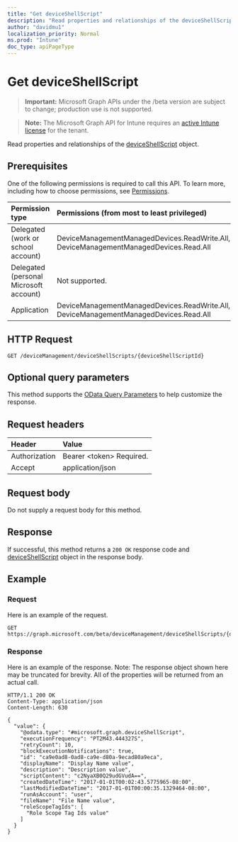 ```yaml
---
title: "Get deviceShellScript"
description: "Read properties and relationships of the deviceShellScript object."
author: "davidmu1"
localization_priority: Normal
ms.prod: "Intune"
doc_type: apiPageType
---
```


# Get deviceShellScript

> **Important:** Microsoft Graph APIs under the /beta version are subject to change; production use is not supported.

> **Note:** The Microsoft Graph API for Intune requires an [active Intune license](https://go.microsoft.com/fwlink/?linkid=839381) for the tenant.

Read properties and relationships of the [deviceShellScript](../resources/intune-devices-deviceshellscript.md) object.

## Prerequisites
One of the following permissions is required to call this API. To learn more, including how to choose permissions, see [Permissions](/graph/permissions-reference).

|Permission type|Permissions (from most to least privileged)|
|:---|:---|
|Delegated (work or school account)|DeviceManagementManagedDevices.ReadWrite.All, DeviceManagementManagedDevices.Read.All|
|Delegated (personal Microsoft account)|Not supported.|
|Application|DeviceManagementManagedDevices.ReadWrite.All, DeviceManagementManagedDevices.Read.All|

## HTTP Request
<!-- {
  "blockType": "ignored"
}
-->
``` http
GET /deviceManagement/deviceShellScripts/{deviceShellScriptId}
```

## Optional query parameters
This method supports the [OData Query Parameters](/graph/query-parameters) to help customize the response.

## Request headers
|Header|Value|
|:---|:---|
|Authorization|Bearer &lt;token&gt; Required.|
|Accept|application/json|

## Request body
Do not supply a request body for this method.

## Response
If successful, this method returns a `200 OK` response code and [deviceShellScript](../resources/intune-devices-deviceshellscript.md) object in the response body.

## Example

### Request
Here is an example of the request.
``` http
GET https://graph.microsoft.com/beta/deviceManagement/deviceShellScripts/{deviceShellScriptId}
```

### Response
Here is an example of the response. Note: The response object shown here may be truncated for brevity. All of the properties will be returned from an actual call.
``` http
HTTP/1.1 200 OK
Content-Type: application/json
Content-Length: 630

{
  "value": {
    "@odata.type": "#microsoft.graph.deviceShellScript",
    "executionFrequency": "PT2M43.444327S",
    "retryCount": 10,
    "blockExecutionNotifications": true,
    "id": "ca9e0ad8-0ad8-ca9e-d80a-9ecad80a9eca",
    "displayName": "Display Name value",
    "description": "Description value",
    "scriptContent": "c2NyaXB0Q29udGVudA==",
    "createdDateTime": "2017-01-01T00:02:43.5775965-08:00",
    "lastModifiedDateTime": "2017-01-01T00:00:35.1329464-08:00",
    "runAsAccount": "user",
    "fileName": "File Name value",
    "roleScopeTagIds": [
      "Role Scope Tag Ids value"
    ]
  }
}
```



